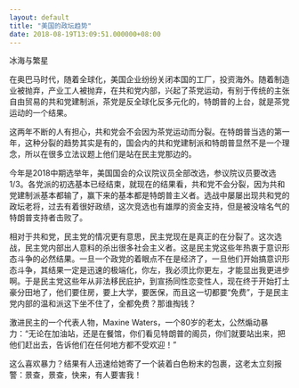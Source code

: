 ```yaml
---
layout: default
title: "美国的政坛趋势"
date: 2018-08-19T13:09:51.000000+08:00
---
```


冰海与繁星

在奥巴马时代，随着全球化，美国企业纷纷关闭本国的工厂，投资海外。随着制造业被抛弃，产业工人被抛弃，在共和党内部，兴起了茶党运动，有别于传统的主张自由贸易的共和党建制派，茶党是反全球化反多元化的，特朗普的上台，就是茶党运动的一个结果。


这两年不断的人有担心，共和党会不会因为茶党运动而分裂。在特朗普当选的第一年，这种分裂的趋势其实是有的，国会内的共和党建制派和特朗普显然不是一个理念，所以在很多立法议题上他们是站在民主党那边的。


今年是2018中期选举年，美国国会的众议院议员全部改选，参议院议员要改选1/3。各党派的初选基本已经结束，就现在的结果看，共和党不会分裂，因为共和党建制派基本都输了，赢下来的基本都是特朗普主义者。选战中屡屡出现共和党的政坛老将，过去有着很好政绩，这次竞选也有雄厚的资金支持，但是被没啥名气的特朗普支持者击败了。


相对于共和党，民主党的情况更有意思，民主党现在是真正的在分裂了。这次选战，民主党内部出人意料的杀出很多社会主义者。这是民主党这些年热衷于意识形态斗争的必然结果。一旦一个政党的着眼点不在是经济了，一旦他们开始搞意识形态斗争，其结果一定是迅速的极端化，你左，我必须比你更左，才能显出我更进步啊。于是民主党这些年从非法移民庇护，到宣扬同性恋变性人，现在终于开始打土豪分田地了，他们要住房，要上大学，要医保，而且这一切都要“免费”，于是民主党内部的温和派这下坐不住了，全都免费？那谁掏钱？


激进民主的一个代表人物，Maxine Waters，一个80岁的老太，公然煽动暴力：“无论在加油站，还是在餐馆，你们看见特朗普的阁员，你们就要站出来，把他们赶出去，告诉他们在任何地方都不受欢迎！”


这么喜欢暴力？结果有人迅速给她寄了一个装着白色粉末的包裹，这老太立刻报警：景查，景查，快来，有人要害我！

